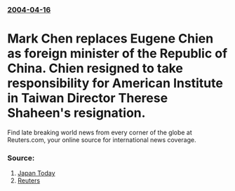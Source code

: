 ### [2004-04-16](/news/2004/04/16/index.md)

#  Mark Chen replaces Eugene Chien as foreign minister of the Republic of China. Chien resigned to take responsibility for American Institute in Taiwan Director Therese Shaheen's resignation. 

Find late breaking world news from every corner of the globe at Reuters.com, your online source for international news coverage.


### Source:

1. [Japan Today](http://www.japantoday.com/e/?content=news&cat=7&id=295396)
2. [Reuters](http://www.reuters.com/newsArticle.jhtml?type=worldNews&storyID=4795721)
